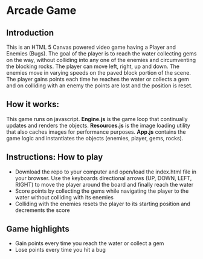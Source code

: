 # Arcade Game 

## Introduction

This is an HTML 5 Canvas powered video game having a Player and Enemies (Bugs). The goal of the player is to reach the water collecting gems on the way, without colliding into any one of the enemies and circumventing the blocking rocks. The player can move left, right, up and down. The enemies move in varying speeds on the paved block portion of the scene. The player gains points each time he reaches the water or collects a gem and on colliding with an enemy the points are lost and the position is reset.

## How it works:

This game runs on javascript. **Engine.js** is the game loop that continually updates and renders the objects. 
**Resources.js** is the image loading utility that also caches images for performance purposes. 
**App.js** contains the game logic and instantiates the objects (enemies, player, gems, rocks).

## Instructions: How to play

- Download the repo to your computer and open/load the index.html file in your browser. Use the keyboards directional arrows (UP, DOWN,     LEFT, RIGHT) to move the player around the board and finally reach the water
- Score points by collecting the gems while navigating the player to the water without colliding with its enemies
- Colliding with the enemies resets the player to its starting position and decrements the score

## Game highlights

- Gain points every time you reach the water or collect a gem
- Lose points every time you hit a bug
